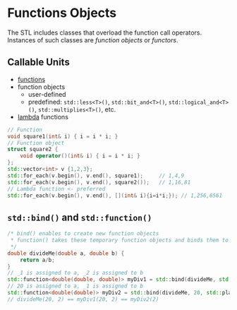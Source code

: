 # Functions Objects

The STL includes classes that overload the function call operators. Instances of such classes are *function objects* or *functors*.

## Callable Units

- [functions](../../concepts/functions.md)
- function objects
    + user-defined
    + predefined: `std::less<T>()`, `std::bit_and<T>()`,  `std::logical_and<T>()`, `std::multiplies<T>()`, etc.
- [lambda](../../concepts/lambda.md) functions

```c++
// Function
void square1(int& i) { i = i * i; }
// Function object
struct square2 {
    void operator()(int& i) { i = i * i; }
};
std::vector<int> v {1,2,3};
std::for_each(v.begin(), v.end(), square1);     // 1,4,9
std::for_each(v.begin(), v.end(), square2());   // 1,16,81
// Lambda function <- preferred
std::for_each(v.begin(), v.end(), [](int& i){i=i*i;}); // 1,256,6561
```

## `std::bind()` and `std::function()`

```c++
/* bind() enables to create new function objects
 * function() takes these temporary function objects and binds them to a variable
 */
double divideMe(double a, double b) {
    return a/b;
}
// _1 is assigned to a, _2 is assigned to b
std::function<double(double, double)> myDiv1 = std::bind(divideMe, std::placeholders::_1, std::placeholders::_2);
// 20 is assigned to a, _1 is assigned to b
std::function<double(double)> myDiv2 = std::bind(divideMe, 20, std::placeholders::_1);
// divideMe(20, 2) == myDiv1(20, 2) == myDiv2(2)
```
